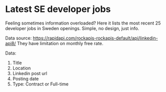 # Latest SE developer jobs
Feeling sometimes information overloaded? Here it lists the most recent 25 developer jobs in Sweden openings. Simple, no design, just info.

Data source: https://rapidapi.com/rockapis-rockapis-default/api/linkedin-api8/
They have limitation on monthly free rate.

Data:
1. Title
2. Location
3. Linkedin post url
4. Posting date
5. Type: Contract or Full-time
   



